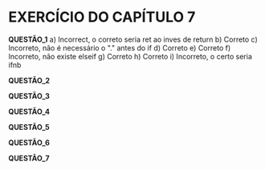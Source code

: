 # EXERCÍCIO DO CAPÍTULO 7 #

**QUESTÃO_1**
  a)
  Incorrect, o correto seria ret ao inves de return
  b)
  Correto
  c)
  Incorreto, não é necessário o "." antes do if
  d)
  Correto
  e)
  Correto
  f)
  Incorreto, não existe elseif
  g)
  Correto
  h)
  Correto
  i)
  Incorreto, o certo seria ifnb

**QUESTÃO_2**

**QUESTÃO_3**

**QUESTÃO_4**

**QUESTÃO_5**

**QUESTÃO_6**

**QUESTÃO_7**
